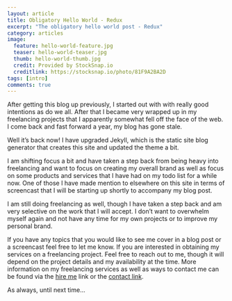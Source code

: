 ```yaml
---
layout: article
title: Obligatory Hello World - Redux
excerpt: "The obligatory hello world post - Redux"
category: articles
image:
  feature: hello-world-feature.jpg
  teaser: hello-world-teaser.jpg
  thumb: hello-world-thumb.jpg
  credit: Provided by StockSnap.io
  creditlink: https://stocksnap.io/photo/81F9A2BA2D
tags: [intro]
comments: true
---
```


After getting this blog up previously, I started out with with really good intentions as do we all. After that I became very wrapped up in my freelancing projects that I apparently somewhat fell off the face of the web. I come back and fast forward a year, my blog has gone stale.

Well it’s back now! I have upgraded Jekyll, which is the static site blog generator that creates this site and updated the theme a bit.

I am shifting focus a bit and have taken a step back from being heavy into freelancing and want to focus on creating my overall brand as well as focus on some products and services that I have had on my todo list for a while now. One of those I have made mention to elsewhere on this site in terms of screencast that I will be starting up shortly to accompany my blog post.

I am still doing freelancing as well, though I have taken a step back and am very selective on the work that I will accept.   I don’t want to overwhelm myself again and not have any time for my own projects or to improve my personal brand.

If you have any topics that you would like to see me cover in a blog post or a screencast feel free to let me know. If you are interested in obtaining my services on a freelancing project. Feel free to reach out to me, though it will depend on the project details and my availability at the time. More information on my freelancing services as well as ways to contact me can be found via the [hire me](https://utopianconcept.com/freelance/) link or the [contact link](https://utopianconcept.com/contact/).

As always, until next time...
